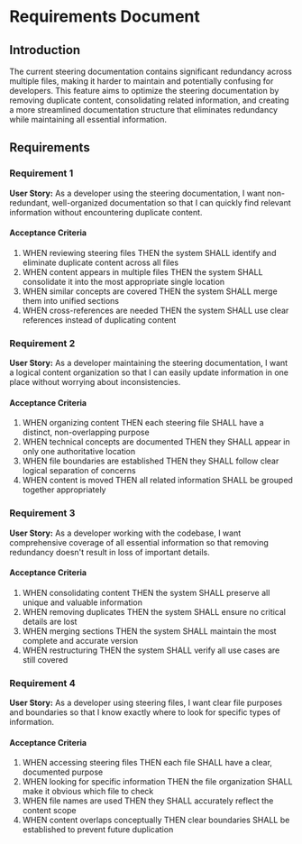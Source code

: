 # Requirements Document

## Introduction

The current steering documentation contains significant redundancy across multiple files, making it harder to maintain and potentially confusing for developers. This feature aims to optimize the steering documentation by removing duplicate content, consolidating related information, and creating a more streamlined documentation structure that eliminates redundancy while maintaining all essential information.

## Requirements

### Requirement 1

**User Story:** As a developer using the steering documentation, I want non-redundant, well-organized documentation so that I can quickly find relevant information without encountering duplicate content.

#### Acceptance Criteria

1. WHEN reviewing steering files THEN the system SHALL identify and eliminate duplicate content across all files
2. WHEN content appears in multiple files THEN the system SHALL consolidate it into the most appropriate single location
3. WHEN similar concepts are covered THEN the system SHALL merge them into unified sections
4. WHEN cross-references are needed THEN the system SHALL use clear references instead of duplicating content

### Requirement 2

**User Story:** As a developer maintaining the steering documentation, I want a logical content organization so that I can easily update information in one place without worrying about inconsistencies.

#### Acceptance Criteria

1. WHEN organizing content THEN each steering file SHALL have a distinct, non-overlapping purpose
2. WHEN technical concepts are documented THEN they SHALL appear in only one authoritative location
3. WHEN file boundaries are established THEN they SHALL follow clear logical separation of concerns
4. WHEN content is moved THEN all related information SHALL be grouped together appropriately

### Requirement 3

**User Story:** As a developer working with the codebase, I want comprehensive coverage of all essential information so that removing redundancy doesn't result in loss of important details.

#### Acceptance Criteria

1. WHEN consolidating content THEN the system SHALL preserve all unique and valuable information
2. WHEN removing duplicates THEN the system SHALL ensure no critical details are lost
3. WHEN merging sections THEN the system SHALL maintain the most complete and accurate version
4. WHEN restructuring THEN the system SHALL verify all use cases are still covered

### Requirement 4

**User Story:** As a developer using steering files, I want clear file purposes and boundaries so that I know exactly where to look for specific types of information.

#### Acceptance Criteria

1. WHEN accessing steering files THEN each file SHALL have a clear, documented purpose
2. WHEN looking for specific information THEN the file organization SHALL make it obvious which file to check
3. WHEN file names are used THEN they SHALL accurately reflect the content scope
4. WHEN content overlaps conceptually THEN clear boundaries SHALL be established to prevent future duplication